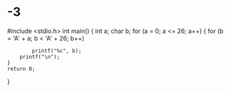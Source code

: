 # -3
#include <stdio.h>
int main()
{
	int a;
	char b;
	for (a = 0; a <= 26; a++)
	{
		for (b = 'A' + a; b < 'A' + 26; b++)

			printf("%c", b);
		printf("\n");
	}
	return 0;
}
